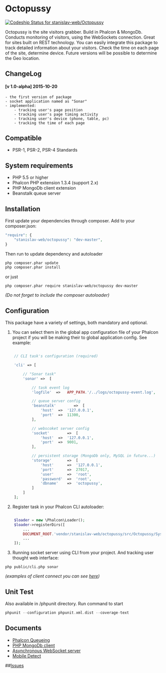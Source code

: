 # Octopussy

[ ![Codeship Status for stanislav-web/Octopussy](https://codeship.com/projects/3c8b15c0-41ba-0133-04e1-62bb193b9897/status?branch=master)](https://codeship.com/projects/103619)

Octopussy is the site visitors grabber. Build in Phalcon & MongoDb.
Conducts monitoring of visitors, using the WebSockets connection. Great for sites built on REST technology.
You can easily integrate this package to track detailed information about your visitors.
Check the time on each page of the site, determine device. Future versions will be possible to determine the Geo location.

## ChangeLog

#### [v 1.0-alpha] 2015-10-20
    - the first version of package
    - socket application named as "Sonar"
    - implemented:
        - tracking user's page position
        - tracking user's page timing activity
        - tracking user's device (phone, table, pc)
        - tracking the time of each page

## Compatible
- PSR-1, PSR-2, PSR-4 Standards

## System requirements

- PHP 5.5 or higher
- Phalcon PHP extension 1.3.4 (support 2.x)
- PHP MongoDb client extension
- Beanstalk queue server

## Installation

First update your dependencies through composer. Add to your composer.json:
```php
"require": {
    "stanislav-web/octopussy": "dev-master",
}
```
Then run to update dependency and autoloader
```python
php composer.phar update
php composer.phar install
```
or just
```
php composer.phar require stanislav-web/octopussy dev-master
```
_(Do not forget to include the composer autoloader)_

## Configuration
This package have a variety of settings, both mandatory and optional.

1. You can select them in the global app configuration file of your Phalcon project
if you will be making their to global application config. See example:

```php

    // CLI task's configuration (required)

    'cli' => [

        // "Sonar task"
        'sonar' =>  [

            // task event log
            'logfile'  =>   APP_PATH.'/../logs/octopussy-event.log',

            // queue server config
            'beanstalk'        =>  [
                'host'  =>  '127.0.0.1',
                'port'  =>  11300,
            ],

            // webscoket server config
            'socket'        =>  [
                'host'  =>  '127.0.0.1',
                'port'  =>  9001,
            ],

            // persistent storage (MongoDb only, MySQL in future...)
            'storage'       =>  [
                'host'      =>  '127.0.0.1',
                'port'      =>  27017,
                'user'      =>  'root',
                'password'  =>  'root',
                'dbname'    =>  'octopussy',
            ]
        ]
    ];
```

2. Register task in your Phalcon CLI autoloader:

```php

    $loader = new \Phalcon\Loader();
    $loader->registerDirs([
        ...
        DOCUMENT_ROOT.'vendor/stanislav-web/octopussy/src/Octopussy/System/Tasks'
        ...
    ]);
```

3. Running socket server using CLI from your project. And tracking user thought web interface:
```
php public/cli.php sonar
```
_(examples of client connect you can see [here](https://github.com/stanislav-web/Octopussy/tree/master/examples))_

## Unit Test
Also available in /phpunit directory. Run command to start
```php
phpunit --configuration phpunit.xml.dist --coverage-text
```

## Documents
+ [Phalcon Queueing](http://docs.phalconphp.com/ru/latest/index.html)
+ [PHP MongoDb client](http://php.net/manual/ru/mongo.core.php)
+ [Asynchronous WebSocket server](http://socketo.me/)
+ [Mobile Detect](http://mobiledetect.net/)

##[Issues](https://github.com/stanislav-web/octopussy/issues "Issues")